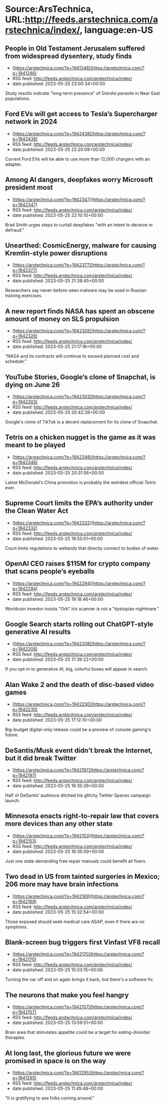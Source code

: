 # Source:ArsTechnica, URL:http://feeds.arstechnica.com/arstechnica/index/, language:en-US

## People in Old Testament Jerusalem suffered from widespread dysentery, study finds
 - [https://arstechnica.com/?p=1941246](https://arstechnica.com/?p=1941246)
 - RSS feed: http://feeds.arstechnica.com/arstechnica/index/
 - date published: 2023-05-25 23:00:34+00:00

Study results indicate "long-term presence" of <em>Giardia</em> parasite in Near East populations.

## Ford EVs will get access to Tesla’s Supercharger network in 2024
 - [https://arstechnica.com/?p=1942438](https://arstechnica.com/?p=1942438)
 - RSS feed: http://feeds.arstechnica.com/arstechnica/index/
 - date published: 2023-05-25 22:20:08+00:00

Current Ford EVs will be able to use more than 12,000 chargers with an adapter.

## Among AI dangers, deepfakes worry Microsoft president most
 - [https://arstechnica.com/?p=1942347](https://arstechnica.com/?p=1942347)
 - RSS feed: http://feeds.arstechnica.com/arstechnica/index/
 - date published: 2023-05-25 22:10:10+00:00

Brad Smith urges steps to curtail deepfakes "with an intent to deceive or defraud."

## Unearthed: CosmicEnergy, malware for causing Kremlin-style power disruptions
 - [https://arstechnica.com/?p=1942377](https://arstechnica.com/?p=1942377)
 - RSS feed: http://feeds.arstechnica.com/arstechnica/index/
 - date published: 2023-05-25 21:38:45+00:00

Researchers say never-before-seen malware may be used in Russian training exercises.

## A new report finds NASA has spent an obscene amount of money on SLS propulsion
 - [https://arstechnica.com/?p=1942328](https://arstechnica.com/?p=1942328)
 - RSS feed: http://feeds.arstechnica.com/arstechnica/index/
 - date published: 2023-05-25 21:17:18+00:00

"NASA and its contracts will continue to exceed planned cost and schedule."

## YouTube Stories, Google’s clone of Snapchat, is dying on June 26
 - [https://arstechnica.com/?p=1942303](https://arstechnica.com/?p=1942303)
 - RSS feed: http://feeds.arstechnica.com/arstechnica/index/
 - date published: 2023-05-25 20:42:26+00:00

Google's clone of TikTok is a decent replacement for its clone of Snapchat.

## Tetris on a chicken nugget is the game as it was meant to be played
 - [https://arstechnica.com/?p=1942348](https://arstechnica.com/?p=1942348)
 - RSS feed: http://feeds.arstechnica.com/arstechnica/index/
 - date published: 2023-05-25 20:31:56+00:00

Latest McDonald's China promotion is probably the weirdest official <em>Tetris</em> ever.

## Supreme Court limits the EPA’s authority under the Clean Water Act
 - [https://arstechnica.com/?p=1942332](https://arstechnica.com/?p=1942332)
 - RSS feed: http://feeds.arstechnica.com/arstechnica/index/
 - date published: 2023-05-25 19:55:01+00:00

Court limits regulations to wetlands that directly connect to bodies of water.

## OpenAI CEO raises $115M for crypto company that scans people’s eyeballs
 - [https://arstechnica.com/?p=1942294](https://arstechnica.com/?p=1942294)
 - RSS feed: http://feeds.arstechnica.com/arstechnica/index/
 - date published: 2023-05-25 19:18:46+00:00

Worldcoin investor insists "Orb" iris scanner is not a "dystopian nightmare."

## Google Search starts rolling out ChatGPT-style generative AI results
 - [https://arstechnica.com/?p=1942208](https://arstechnica.com/?p=1942208)
 - RSS feed: http://feeds.arstechnica.com/arstechnica/index/
 - date published: 2023-05-25 17:39:22+00:00

If you opt-in to generative AI, big, colorful boxes will appear in search.

## Alan Wake 2 and the death of disc-based video games
 - [https://arstechnica.com/?p=1942230](https://arstechnica.com/?p=1942230)
 - RSS feed: http://feeds.arstechnica.com/arstechnica/index/
 - date published: 2023-05-25 17:12:10+00:00

Big-budget digital-only release could be a preview of console gaming's future.

## DeSantis/Musk event didn’t break the Internet, but it did break Twitter
 - [https://arstechnica.com/?p=1942197](https://arstechnica.com/?p=1942197)
 - RSS feed: http://feeds.arstechnica.com/arstechnica/index/
 - date published: 2023-05-25 16:35:26+00:00

Half of DeSantis’ audience ditched his glitchy Twitter Spaces campaign launch.

## Minnesota enacts right-to-repair law that covers more devices than any other state
 - [https://arstechnica.com/?p=1942153](https://arstechnica.com/?p=1942153)
 - RSS feed: http://feeds.arstechnica.com/arstechnica/index/
 - date published: 2023-05-25 16:35:09+00:00

Just one state demanding free repair manuals could benefit all fixers.

## Two dead in US from tainted surgeries in Mexico; 206 more may have brain infections
 - [https://arstechnica.com/?p=1942169](https://arstechnica.com/?p=1942169)
 - RSS feed: http://feeds.arstechnica.com/arstechnica/index/
 - date published: 2023-05-25 15:32:54+00:00

Those exposed should seek medical care ASAP, even if there are no symptoms.

## Blank-screen bug triggers first Vinfast VF8 recall
 - [https://arstechnica.com/?p=1942170](https://arstechnica.com/?p=1942170)
 - RSS feed: http://feeds.arstechnica.com/arstechnica/index/
 - date published: 2023-05-25 15:03:15+00:00

Turning the car off and on again brings it back, but there's a software fix.

## The neurons that make you feel hangry
 - [https://arstechnica.com/?p=1942157](https://arstechnica.com/?p=1942157)
 - RSS feed: http://feeds.arstechnica.com/arstechnica/index/
 - date published: 2023-05-25 13:59:51+00:00

Brain area that stimulates appetite could be a target for eating-disorder therapies.

## At long last, the glorious future we were promised in space is on the way
 - [https://arstechnica.com/?p=1941295](https://arstechnica.com/?p=1941295)
 - RSS feed: http://feeds.arstechnica.com/arstechnica/index/
 - date published: 2023-05-25 11:45:48+00:00

"It is gratifying to see folks coming around."

